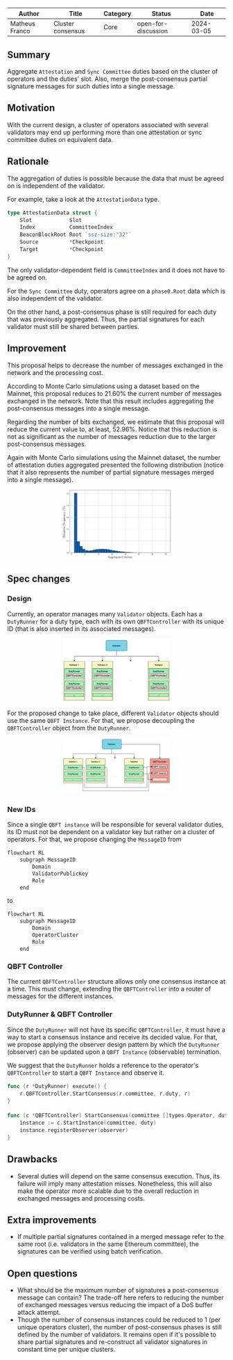 |     Author     |           Title            |  Category  |       Status        |    Date    |
| -------------- | -------------------------- | ---------- | ------------------- | ---------- |
| Matheus Franco | Cluster consensus          | Core       | open-for-discussion | 2024-03-05 |

## Summary

Aggregate `Attestation` and `Sync Committee` duties based on the cluster of operators and the duties' slot. Also, merge the post-consensus partial signature messages for such duties into a single message.

## Motivation

With the current design, a cluster of operators associated with several validators may end up performing more than one attestation or sync committee duties on equivalent data.

## Rationale

The aggregation of duties is possible because the data that must be agreed on is independent of the validator.

For example, take a look at the `AttestationData` type.
```go
type AttestationData struct {
	Slot            Slot
	Index           CommitteeIndex
	BeaconBlockRoot Root `ssz-size:"32"`
	Source          *Checkpoint
	Target          *Checkpoint
}
```
The only validator-dependent field is `CommitteeIndex` and it does not have to be agreed on.

For the `Sync Committee` duty, operators agree on a `phase0.Root` data which is also independent of the validator.

On the other hand, a post-consensus phase is still required for each duty that was previously aggregated. Thus, the partial signatures for each validator must still be shared between parties.

## Improvement

This proposal helps to decrease the number of messages exchanged in the network and the processing cost.

According to Monte Carlo simulations using a dataset based on the Mainnet, this proposal reduces to $21.60$% the current number of messages exchanged in the network. Note that this result includes aggregating the post-consensus messages into a single message.

Regarding the number of bits exchanged, we estimate that this proposal will reduce the current value to, at least, $52.96$%. Notice that this reduction is not as significant as the number of messages reduction due to the larger post-consensus messages.

Again with Monte Carlo simulations using the Mainnet dataset, the number of attestation duties aggregated presented the following distribution (notice that it also represents the number of partial signature messages merged into a single message).

<p align="center">
<img src="./images/cluster_consensus/aggregated_duties.png"  width="50%" height="10%">
</p>

## Spec changes

### Design

Currently, an operator manages many `Validator` objects. Each has a `DutyRunner` for a duty type, each with its own `QBFTController` with its unique ID (that is also inserted in its associated messages).

<p align="center">
<img src="./images/cluster_consensus/previous_scheme.drawio.png"  width="50%" height="10%">
</p>

For the proposed change to take place, different `Validator` objects should use the same `QBFT Instance`. For that, we propose decoupling the `QBFTController` object from the `DutyRunner`.

<p align="center">
<img src="./images/cluster_consensus/new_scheme.drawio.png"  width="50%" height="10%">
</p>

### New IDs

Since a single `QBFT instance` will be responsible for several validator duties, its ID must not be dependent on a validator key but rather on a cluster of operators. For that, we propose changing the `MessageID` from

```mermaid
flowchart RL
	subgraph MessageID
		Domain
		ValidatorPublicKey
		Role
	end
```

to


```mermaid
flowchart RL
	subgraph MessageID
		Domain
		OperatorCluster
		Role
	end
```

### QBFT Controller

The current `QBFTController` structure allows only one consensus instance at a time. This must change, extending the `QBFTController` into a router of messages for the different instances.

### DutyRunner & QBFT Controller

Since the `DutyRunner` will not have its specific `QBFTController`, it must have a way to start a consensus instance and receive its decided value. For that, we propose applying the observer design pattern by which the `DutyRunner` (observer) can be updated upon a `QBFT Instance` (observable) termination.

We suggest that the `DutyRunner` holds a reference to the operator's `QBFTController` to start a `QBFT Instance` and observe it.

```go
func (r *DutyRunner) execute() {
	r.QBFTController.StartConsensus(r.committee, r.duty, r)
}

func (c *QBFTController) StartConsensus(committee []types.Operator, duty types.Duty, observer Observer) {
	instance := c.StartInstance(committee, duty)
	instance.registerObserver(observer)
}
```

## Drawbacks

- Several duties will depend on the same consensus execution. Thus, its failure will imply many attestation misses. Nonetheless, this will also make the operator more scalable due to the overall reduction in exchanged messages and processing costs.

## Extra improvements

- If multiple partial signatures contained in a merged message refer to the same root (i.e. validators in the same Ethereum committee), the signatures can be verified using batch verification.

## Open questions

- What should be the maximum number of signatures a post-consensus message can contain? The trade-off here refers to reducing the number of exchanged messages versus reducing the impact of a DoS buffer attack attempt.
- Though the number of consensus instances could be reduced to 1 (per unique operators cluster), the number of post-consensus phases is still defined by the number of validators. It remains open if it's possible to share partial signatures and re-construct all validator signatures in constant time per unique clusters.

